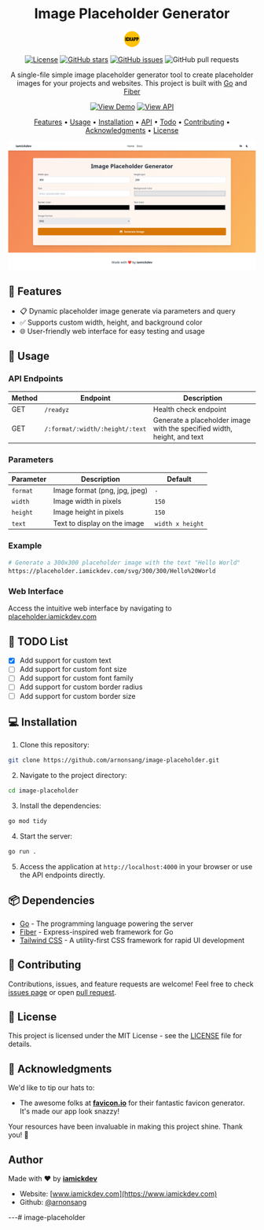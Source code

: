 <div align="center">

# Image Placeholder Generator

![Logo](public/favicon-32x32.png)

[![License](https://img.shields.io/badge/license-MIT-blue.svg)](https://opensource.org/licenses/MIT) [![GitHub stars](https://img.shields.io/github/stars/arnonsang/image-placeholder.svg?style=social)](https://github.com/arnonsang/image-placeholder/stargazers) [![GitHub issues](https://img.shields.io/github/issues/arnonsang/image-placeholder.svg)](https://github.com/arnonsang/image-placeholder/issues) ![GitHub pull requests](https://img.shields.io/github/issues-pr/arnonsang/image-placeholder.svg)

A single-file simple image placeholder generator tool to create placeholder images for your projects and websites. This project is built with [Go](https://go.dev/) and [Fiber](https://gofiber.io/)

[![View Demo](https://img.shields.io/badge/View-Demo-blue)](https://placeholder.iamickdev.com) [![View API](https://img.shields.io/badge/View-API-blue)](https://placeholder.iamickdev.com/docs)

[Features](#-features) • [Usage](#-usage) • [Installation](#-installation) • [API](#api-endpoints) • [Todo](#-to-do-list) • [Contributing](#-contributing) • [Acknowledgments](#-acknowledgments) • [License](#license)

![Screenshot](public/screenshot.png)

</div>

## 🌟 Features

- 📋 Dynamic placeholder image generate via parameters and query
- ✅ Supports custom width, height, and background color
- 🌐 User-friendly web interface for easy testing and usage

## 🚀 Usage

### API Endpoints

| Method | Endpoint                  | Description                                       |
| ------ | ------------------------- | ------------------------------------------------- |
| GET    | `/readyz`                | Health check endpoint                             |
| GET    | `/:format/:width/:height/:text`              | Generate a placeholder image with the specified width, height, and text |

### Parameters

| Parameter | Description | Default |
| --------- | ----------- | ------- |
| `format`  | Image format (png, jpg, jpeg) | `-` |
| `width`   | Image width in pixels | `150` |
| `height`  | Image height in pixels | `150` |
| `text`    | Text to display on the image | `width x height` |

### Example

```bash
# Generate a 300x300 placeholder image with the text "Hello World"
https://placeholder.iamickdev.com/svg/300/300/Hello%20World
```



### Web Interface

Access the intuitive web interface by navigating to [placeholder.iamickdev.com](https://placeholder.iamickdev.com)


## 📝 TODO List

- [x] Add support for custom text
- [ ] Add support for custom font size
- [ ] Add support for custom font family
- [ ] Add support for custom border radius
- [ ] Add support for custom border size

## 💻 Installation

1. Clone this repository:
```bash
git clone https://github.com/arnonsang/image-placeholder.git
```
2. Navigate to the project directory:
```bash
cd image-placeholder
```
3. Install the dependencies:
```bash
go mod tidy
```
4. Start the server:
```bash
go run .
```

5. Access the application at `http://localhost:4000` in your browser or use the API endpoints directly.


## 📦 Dependencies

- [Go](https://golang.org/) - The programming language powering the server
- [Fiber](https://gofiber.io/) - Express-inspired web framework for Go
- [Tailwind CSS](https://tailwindcss.com/) - A utility-first CSS framework for rapid UI development


## 🎉 Contributing

Contributions, issues, and feature requests are welcome! Feel free to check [issues page](https://github.com/arnonsang/image-placeholder/issues) or open [pull request](https://github.com/arnonsang/image-placeholder/pulls).

## 📄 License

This project is licensed under the MIT License - see the [LICENSE](LICENSE) file for details.

## 🙏 Acknowledgments

We'd like to tip our hats to:

- The awesome folks at **[favicon.io](https://favicon.io/favicon-generator/)** for their fantastic favicon generator. It's made our app look snazzy!

Your resources have been invaluable in making this project shine. Thank you! 🌟

## Author

Made with ❤️ by **[iamickdev](https://www.iamickdev.com)**
- Website: [www.iamickdev.com](https://www.iamickdev.com)
- Github: [@arnonsang](https://github.com/arnonsang)

---# image-placeholder
